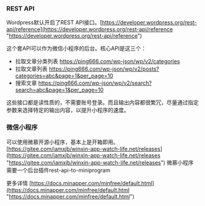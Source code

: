 ### REST API
Wordpress默认开启了REST API接口。[https://developer.wordpress.org/rest-api/reference](https://developer.wordpress.org/rest-api/reference "https://developer.wordpress.org/rest-api/reference")

这个套API可以作为微信小程序的后台。核心API是这三个：

- 拉取文章分类列表
  https://ping666.com/wp-json/wp/v2/categories
- 拉取文章列表
  https://ping666.com/wp-json/wp/v2/posts?categories=abc&page=1&per_page=10
- 搜索文章
  https://ping666.com/wp-json/wp/v2/search?search=abc&page=1&per_page=10

这些接口都是读性质的，不需要账号登录。而且输出内容都很繁冗，尽量通过指定参数来选择特定的输出内容，以提升小程序的速度。

### 微信小程序
可以使用微慕开源小程序，基本上是开箱即用。
[https://gitee.com/iamxjb/winxin-app-watch-life.net/releases](https://gitee.com/iamxjb/winxin-app-watch-life.net/releases "https://gitee.com/iamxjb/winxin-app-watch-life.net/releases")
微慕小程序需要一个后台插件rest-api-to-miniprogram

更多详情
[https://docs.minapper.com/minfree/default.html](https://docs.minapper.com/minfree/default.html "https://docs.minapper.com/minfree/default.html")
